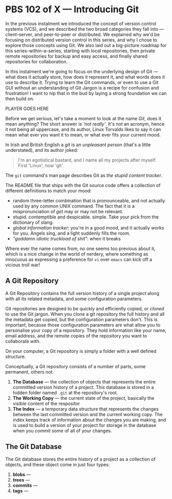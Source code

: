 # PBS 102 of X — Introducing Git

In the previous instalment we introduced the concept of version control systems (VCS), and we described the two broad categories they fall into — client-server, and peer-to-peer or distributed. We explained why we'd be focusing on distributed version control in this series, and why I chose to explore those concepts using Git. We also laid out a big-picture roadmap for this series-within-a-series, starting with local repositories, then private remote repositories for backup and easy access, and finally shared repositories for collaboration.

In this instalment we're going to focus on the underlying design of Git — what does it actually store, how does it represent it, and what words does it use to describe it. Trying to learn the Git commands, or even to use a Git GUI without an understanding of Git Jargon is a recipe for confusion and frustration! I want to nip that in the bud by laying a strong foundation we can then build on.

PLAYER GOES HERE

Before we get serious, let's take a moment to look at the name *Git*, does it mean anything? The short answer is *'not really'*. It's not an acronym, hence it not being all uppercase, and its author, Linux Torvalds likes to say it can mean what ever you want it to mean, or what ever fits your current mood.

In Irish and British English a *git* is an *unpleasant person* (that's a little understated), and its author joked:

> I'm an egotistical bastard, and I name all my projects after myself. First 'Linux', now 'git'.

The `git` command's man page describes Git as *the stupid content tracker*.

The README file that ships with the Git source code offers a collection of different definitions to match your mood:

* random three-letter combination that is pronounceable, and not actually used by any common UNIX command. The fact that it is a mispronunciation of *get* may or may not be relevant.
* stupid. contemptible and despicable. simple. Take your pick from the dictionary of slang.
* *global information tracker*: you're in a good mood, and it actually works for you. Angels sing, and a light suddenly fills the room.
* *"goddamn idiotic truckload of shit"*: when it breaks

Where ever the name comes from, no one seems too previous about it, which is a nice change in the world of nerdery, where something as innocuous as expressing a preference for `vi` over `emacs` can kick off a vicious troll war!

## A Git Repository

A Git Repository contains the full version history of a single project along with all its related metadata, and some configuration parameters.

Git repositories are designed to be quickly and efficiently copied, or *cloned* to use the Git jargon. When you clone a git repository the full history and all the metadata get copied, but the configuration parameters don't. This is important, because those configuration parameters are what allow you to personalise your copy of a repository. They hold information like your name, email address, and the remote copies of the repository you want to collaborate with.

On your computer, a Git repository is simply a folder with a well defined structure.

Conceptually, a Git repository consists of a number of parts, some permanent, others not.

1. **The Database** — the collection of objects that represents the entire committed version history of a project. This database is stored in a hidden folder named `.git` at the repository's root.
2. **The Working Copy** — the current state of the project, basically the visible content of the respositor 
3. **The Index** — a temporary data structure that represents the changes between the last committed version and the current working copy. The index keeps track of information about the changes you are making, and is used to build a version of your project for storage in the database when you *commit* some of all of your changes.

## The Git Database

The Git database stores the entire history of a project as a collection of objects, and these object come in just four types:

1. **blobs** — 
2. **trees** — 
3. **commits** —
4. **tags** —
